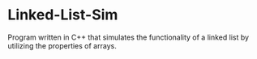 # Linked-List-Sim
Program written in C++ that simulates the functionality of a linked list by utilizing the properties of arrays. 
